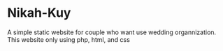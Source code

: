 # Nikah-Kuy
A simple static website for couple who want use wedding organnization. This website only using php, html, and css 
